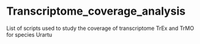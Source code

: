 # Transcriptome_coverage_analysis

List of scripts used to study the coverage of transcriptome TrEx and TrMO for species Urartu
